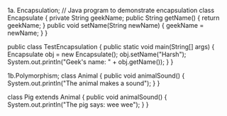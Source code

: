 1a. Encapsulation;
// Java program to demonstrate encapsulation
class Encapsulate {
private String geekName;
public String getName() { return geekName; }
public void setName(String newName)
{
geekName = newName;
}
}

public class TestEncapsulation {
public static void main(String[] args)
{
Encapsulate obj = new Encapsulate();
obj.setName("Harsh");
System.out.println("Geek's name: " + obj.getName());
}
}

1b.Polymorphism;
class Animal {
public void animalSound() {
System.out.println("The animal makes a sound");
}
}

class Pig extends Animal {
public void animalSound() {
System.out.println("The pig says: wee wee");
}
}
